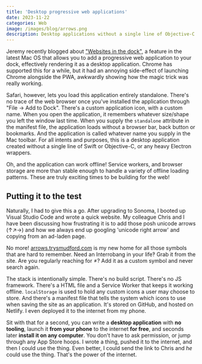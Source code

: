```yaml
---
title: 'Desktop progressive web applications'
date: 2023-11-22
categories: Web
image: /images/blog/arrows.png
description: Desktop applications without a single line of Objective-C
---
```


Jeremy recently blogged about ["Websites in the dock"](https://adactio.com/journal/20520), a feature in the latest Mac OS that allows you to add a progressive web application to your dock, effectively rendering it as a desktop application. Chrome has supported this for a while, but it had an annoying side-effect of launching Chrome alongside the PWA, awkwardly showing how the magic trick was really working.

Safari, however, lets you load this application entirely standalone. There's no trace of the web browser once you've installed the application through "File → Add to Dock". There's a custom application icon, with a custom name. When you open the application, it remembers whatever size/shape you left the window last time. When you supply the `standalone` attribute in the manifest file, the application loads without a browser bar, back button or bookmarks. And the application is called whatever name you supply in the Mac toolbar. For all intents and purposes, this is a desktop application created without a single line of Swift or Objective-C, or any heavy Electron wrappers.

Oh, and the application can work offline! Service workers, and browser storage are more than stable enough to handle a variety of offline loading patterns. These are truly exciting times to be building for the web!

## Putting it to the test

Naturally, I had to give this a go. After upgrading to Sonoma, I booted up Visual Studio Code and wrote a quick website. My colleague Chris and I have been discussing how frustrating it is to add those posh unicode arrows (↑↗→) and how we always end up googling 'unicode right arrow' and copying from an ad-laden page.

No more! [arrows.trysmudford.com](https://arrows.trysmudford.com) is my new home for all those symbols that are hard to remember. Need an Interrobang in your life‽ Grab it from the site. Are you regularly reaching for ≠? Add it as a custom symbol and never search again.

The stack is intentionally simple. There's no build script. There's no JS framework. There's a HTML file and a Service Worker that keeps it working offline. `localStorage` is used to hold any custom icons a user may choose to store. And there's a manifest file that tells the system which icons to use when saving the site as an application. It's stored on GitHub, and hosted on Netlify. I even deployed it to the internet from my phone.

Sit with that for a second, you can write a **desktop application** with **no tooling**, launch it **from your phone** to the internet **for free**, and seconds later **install it on any computer**. You don't have to ask permission, or jump through any App Store hoops. I wrote a thing, pushed it to the internet, and then I could use the thing. Even better, I could send the link to Chris and *he* could use the thing. That's the power of the internet.
